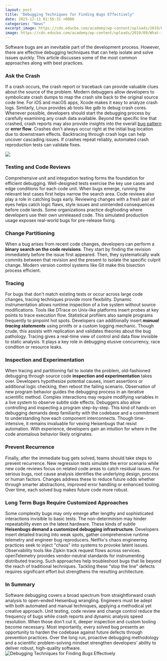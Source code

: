 ```yaml
---
layout: post
title: "Debugging Techniques for Finding Bugs Effectively"
date: 2023-12-11 01:56:31 +0000
categories: "News"
excerpt_image: https://cdn.educba.com/academy/wp-content/uploads/2019/09/What-is-Debugging.png
image: https://cdn.educba.com/academy/wp-content/uploads/2019/09/What-is-Debugging.png
---
```


Software bugs are an inevitable part of the development process. However, there are effective debugging techniques that can help isolate and solve issues quickly. This article discusses some of the most common approaches along with best practices.
### Ask the Crash
If a crash occurs, the crash report or traceback can provide valuable clues about the source of the problem. Modern debuggers allow developers to symbolicate crash dumps to map the crash site back to the original source code line. For iOS and macOS apps, Xcode makes it easy to analyze crash logs. Similarly, Linux provides ab tools like gdb to debug crash cores. Whenever possible, developers should start the debugging process by carefully examining any crash data available.
Beyond the specific line that crashed, crash reports may also provide insights into the overall [bug pattern](https://store.fi.io.vn/chihuahua-dog-lover-design-for-dogs-ownerand-puppy-lover4960-t-shirt) or **error flow**. Crashes don't always occur right at the initial bug location due to downstream effects. Backtracing through crash logs can help uncover cascading issues. If crashes repeat reliably, automated crash reproduction tests can validate fixes.

![](https://bairesdev.mo.cloudinary.net/blog/2021/01/8-Debugging-Techniques.png?tx=w_3840)
### Testing and Code Reviews 
Comprehensive unit and integration testing forms the foundation for efficient debugging. Well-designed tests exercise the key use cases and edge conditions for each code unit. When bugs emerge, running the relevant test cases first helps narrow the search area. 
Code reviews also play a role in catching bugs early. Reviewing changes with a fresh pair of eyes helps catch logic flaws, style issues and unintended consequences before code lands. Some organizations practice dogfooding where developers use their own unreleased code. This simulated production usage exposes real-world bugs for pre-release fixing.
### Change Partitioning
When a bug arises from recent code changes, developers can perform a **binary search on the code revisions**. They start by finding the revision immediately before the issue first appeared. Then, they systematically walk commits between that revision and the present to isolate the specific culprit change. Modern version control systems like Git make this bisection process efficient.
### Tracing 
For bugs that don't match existing tests or occur across large code changes, tracing techniques provide more flexibility. Dynamic instrumentation allows runtime inspection of a live system without source modifications. Tools like DTrace on Unix-like platforms insert probes at key points to trace execution flow. Statistical profilers also sample programs frequently to pinpoint hot spots.
Developers can additionally insert **_manual tracing statements_** using printfs or a custom logging mechanic. Though crude, this assists with replication and validates theories about the bug pathology. Tracing gives a real-time view of control and data flow invisible to static analysis. It plays a key role in debugging elusive concurrency, race condition or resource leaks.
### Inspection and Experimentation
When tracing and partitioning fail to isolate the problem, old-fashioned debugging through source code **inspection and experimentation** takes over. Developers hypothesize potential causes, insert assertions or additional logic checking, then reboot the failing scenario. Observation of new program behavior guides the debugging process in an iterative scientific method. Complex interactions may require modifying variables in a live system to observe subtle side effects. Debuggers also allow controlling and inspecting a program step-by-step.
This kind of hands-on debugging demands deep familiarity with the codebase and a commitment to understanding how each component interconnects. Though time-intensive, it remains invaluable for vexing Heisenbugs that resist automation. With experience, developers gain an intuition for where in the code anomalous behavior likely originates.
### Prevent Recurrence 
Finally, after the immediate bug gets solved, teams should take steps to prevent recurrence. New regression tests simulate the error scenario while new code reviews focus on related code areas to catch residual issues. For serious bugs, root cause analysis identifies the underlying design, process or human factors. Changes address these to reduce future odds whether through smarter abstractions, improved error handling or enhanced tooling. Over time, each solved bug makes future code more robust.
### Long Term Bugs Require Customized Approaches
Some complexity bugs may only emerge after lengthy and sophisticated interactions invisible to basic tests. The non-determinism may hinder repeatability even on the latest hardware. These kinds of subtle **Heisenbugs demand a customized debugging infrastructure**. Developers insert detailed tracing into weak spots, gather comprehensive runtime telemetry and engineer bug reproducers. 
Netflix's chaos engineering practices seek to inject "chaos" into systems to provoke latent issues. Observability tools like Zipkin track request flows across services. openTelemetry provides vendor-neutral standards for instrumenting distributed tracing. Such approaches help troubleshoot bugs that lie beyond the reach of traditional techniques. Tackling these "stop the line" defects requires significant effort but strengthens the resulting architecture.
### In Summary
Software debugging covers a broad spectrum from straightforward crash analysis to open-ended Heisenbug wrangling. Engineers must be adept with both automated and manual techniques, applying a methodical yet creative approach. Unit testing, code review and change control reduce the frequency of bugs while crash reports and dynamic analysis speed resolution. 
When those don't cut it, deeper inspection and custom tooling become necessary. Most importantly, every solved bug presents an opportunity to harden the codebase against future defects through prevention practices. Over the long run, proactive debugging methodology and a scientific problem-solving mindset strengthen developers' ability to deliver robust, high-quality software.
![Debugging Techniques for Finding Bugs Effectively](https://cdn.educba.com/academy/wp-content/uploads/2019/09/What-is-Debugging.png)